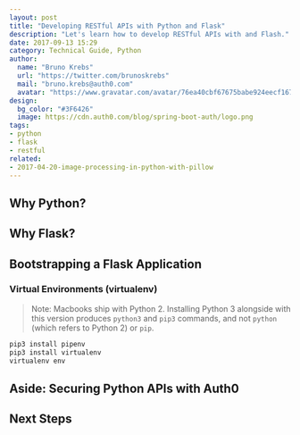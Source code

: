 ```yaml
---
layout: post
title: "Developing RESTful APIs with Python and Flask"
description: "Let's learn how to develop RESTful APIs with and Flash."
date: 2017-09-13 15:29
category: Technical Guide, Python
author:
  name: "Bruno Krebs"
  url: "https://twitter.com/brunoskrebs"
  mail: "bruno.krebs@auth0.com"
  avatar: "https://www.gravatar.com/avatar/76ea40cbf67675babe924eecf167b9b8?s=60"
design:
  bg_color: "#3F6426"
  image: https://cdn.auth0.com/blog/spring-boot-auth/logo.png
tags:
- python
- flask
- restful
related:
- 2017-04-20-image-processing-in-python-with-pillow
---
```


## Why Python?

## Why Flask?

## Bootstrapping a Flask Application

### Virtual Environments (virtualenv)

> Note: Macbooks ship with Python 2. Installing Python 3 alongside with this version produces `python3` and `pip3` commands, and not `python` (which refers to Python 2) or `pip`.

```bash
pip3 install pipenv
pip3 install virtualenv
virtualenv env
```

## Aside: Securing Python APIs with Auth0

## Next Steps
